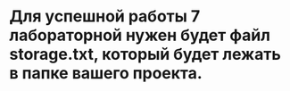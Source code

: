 # Для успешной работы 7 лабораторной нужен будет файл storage.txt, который будет лежать в папке вашего проекта.
